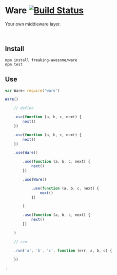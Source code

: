 # Ware [![Build Status](https://travis-ci.org/freaking-awesome/ware.svg)](https://travis-ci.org/freaking-awesome/ware.svg)

Your own middleware layer.

 
## Install
```
npm install freaking-awesome/ware
npm test
```


## Use
```javascript
var Ware= require('ware')
```
```javascript
Ware()

    // define

    .use(function (a, b, c, next) {
        next()
    })

    .use(function (a, b, c, next) {
        next()
    })

    .use(Ware()

        .use(function (a, b, c, next) {
            next()
        })

        .use(Ware()

            .use(function (a, b, c, next) {
                next()
            })

        )

        .use(function (a, b, c, next) {
            next()
        })

    )

    // run

    .run('a', 'b', 'c', function (err, a, b, c) {

    })

;

```
